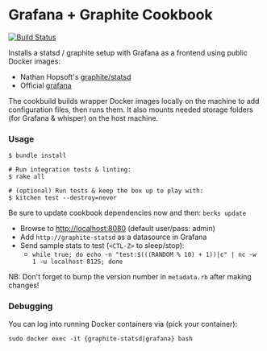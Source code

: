 Grafana + Graphite Cookbook
===========================

[![Build Status](https://travis-ci.org/7digital/grafana-graphite-server-cookbook.svg?branch=master)](https://travis-ci.org/7digital/grafana-graphite-server-cookbook)

Installs a statsd / graphite setup with Grafana as a frontend using public Docker images:
* Nathan Hopsoft's [graphite/statsd](https://hub.docker.com/r/hopsoft/graphite-statsd)
* Official [grafana](https://hub.docker.com/r/grafana/grafana)

The cookbuild builds wrapper Docker images locally on the machine to add configuration files, then runs them. It also mounts needed storage folders (for Grafana & whisper) on the host machine.

### Usage

```
$ bundle install

# Run integration tests & linting:
$ rake all

# (optional) Run tests & keep the box up to play with:
$ kitchen test --destroy=never
```

Be sure to update cookbook dependencies now and then: `berks update`

* Browse to [http://localhost:8080](http://localhost:8080) (default user/pass: admin)
* Add `http://graphite-statsd` as a datasource in Grafana
* Send sample stats to test (`<CTL-Z>` to sleep/stop):
  * `while true; do echo -n "test:$(((RANDOM % 10) + 1))|c" | nc -w 1 -u localhost 8125; done`

NB: Don't forget to bump the version number in `metadata.rb` after making changes!

### Debugging

You can log into running Docker containers via (pick your container):

`sudo docker exec -it {graphite-statsd|grafana} bash`
